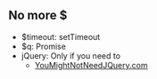##  No more $
- $timeout: setTimeout <!-- .element: class="fragment" -->
- $q: Promise <!-- .element: class="fragment" -->
- jQuery: Only if you need to <!-- .element: class="fragment" -->
    - [YouMightNotNeedJQuery.com](http://youmightnotneedjquery.com)